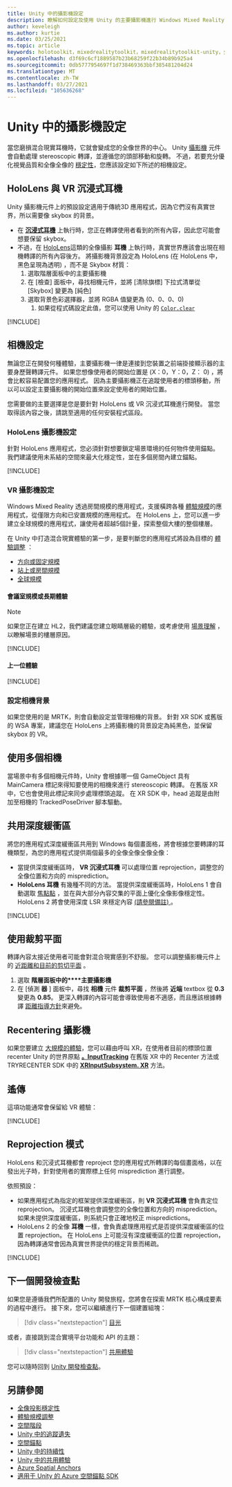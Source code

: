 ```yaml
---
title: Unity 中的攝影機設定
description: 瞭解如何設定及使用 Unity 的主要攝影機進行 Windows Mixed Reality 開發以進行全像轉譯。
author: keveleigh
ms.author: kurtie
ms.date: 03/25/2021
ms.topic: article
keywords: holotoolkit，mixedrealitytoolkit，mixedrealitytoolkit-unity，全像轉譯，全像全像，全像投影、全像投影、聚焦點、深度緩衝區、僅限方向、位置、不透明、透明、剪輯、混合現實耳機、windows mixed reality 耳機、虛擬實境耳機
ms.openlocfilehash: d3f69c6cf1889587b23b68259f22b34b89b925a4
ms.sourcegitcommit: 0db5777954697f1d738469363bbf385481204d24
ms.translationtype: MT
ms.contentlocale: zh-TW
ms.lasthandoff: 03/27/2021
ms.locfileid: "105636268"
---
```

# <a name="camera-setup-in-unity"></a>Unity 中的攝影機設定

當您磨損混合現實耳機時，它就會變成您的全像世界的中心。 Unity [攝影機](https://docs.unity3d.com/Manual/class-Camera.html) 元件會自動處理 stereoscopic 轉譯，並遵循您的頭部移動和旋轉。 不過，若要充分優化視覺品質和全像全像的 [穩定性](../platform-capabilities-and-apis/hologram-stability.md)，您應該設定如下所述的相機設定。

## <a name="hololens-vs-vr-immersive-headsets"></a>HoloLens 與 VR 沉浸式耳機

Unity 攝影機元件上的預設設定適用于傳統3D 應用程式，因為它們沒有真實世界，所以需要像 skybox 的背景。

* 在 **[沉浸式耳機](../../discover/immersive-headset-hardware-details.md)** 上執行時，您正在轉譯使用者看到的所有內容，因此您可能會想要保留 skybox。
* 不過，在 [HoloLens](/hololens/hololens2-hardware)這類的全像攝影 **耳機** 上執行時，真實世界應該會出現在相機轉譯的所有內容後方。 將攝影機背景設定為 HoloLens (在 HoloLens 中，黑色呈現為透明) ，而不是 Skybox 材質：
    1. 選取階層面板中的主要攝影機
    2. 在 [檢查] 面板中，尋找相機元件，並將 [清除旗標] 下拉式清單從 [Skybox] 變更為 [純色]
    3. 選取背景色彩選擇器，並將 RGBA 值變更為 (0、0、0、0) 
        1. 如果從程式碼設定此值，您可以使用 Unity 的 [`Color.clear`](https://docs.unity3d.com/ScriptReference/Color-clear.html)

[!INCLUDE[](includes/camera/opaque-camera-include.md)]

## <a name="camera-setup"></a>相機設定

無論您正在開發何種體驗，主要攝影機一律是連接到您裝置之前端掛接顯示器的主要身歷聲轉譯元件。 如果您想像使用者的開始位置是 (X：0，Y：0，Z： 0) ，將會比較容易配置您的應用程式。 因為主要攝影機正在追蹤使用者的標頭移動，所以可以設定主要攝影機的開始位置來設定使用者的開始位置。

您需要做的主要選擇是您是要針對 HoloLens 或 VR 沉浸式耳機進行開發。 當您取得該內容之後，請跳至適用的任何安裝程式區段。

### <a name="hololens-camera-setup"></a>HoloLens 攝影機設定

針對 HoloLens 應用程式，您必須針對想要鎖定場景環境的任何物件使用錨點。 我們建議使用未系結的空間來最大化穩定性，並在多個房間內建立錨點。

[!INCLUDE[](includes/camera/hololens-setup-include.md)]

### <a name="vr-camera-setup"></a>VR 攝影機設定

Windows Mixed Reality 透過房間規模的應用程式，支援橫跨各種 [體驗規模](../../design/coordinate-systems.md#mixed-reality-experience-scales)的應用程式，從僅限方向和已安置規模的應用程式。 在 HoloLens 上，您可以進一步建立全球規模的應用程式，讓使用者超越5個計量，探索整個大樓的整個樓層。

在 Unity 中打造混合現實體驗的第一步，是要判斷您的應用程式將設為目標的 [體驗調整](../../design/coordinate-systems.md) ：

* [方向或固定規模](../../design/coordinate-systems.md#building-an-orientation-only-or-seated-scale-experience)
* [站上或房間規模](../../design/coordinate-systems.md#building-a-standing-scale-or-room-scale-experience)
* [全球規模](../../design/coordinate-systems.md#building-a-world-scale-experience)

#### <a name="room-scale-or-standing-experiences"></a>會議室規模或長期體驗

> [!NOTE]
> 如果您正在建立 HL2，我們建議您建立眼睛層級的體驗，或考慮使用 [場景理解](../platform-capabilities-and-apis/scene-understanding-sdk.md) ，以瞭解場景的樓層原因。

[!INCLUDE[](includes/camera/vr-setup-standing-include.md)]

#### <a name="seated-experiences"></a>上一位體驗

[!INCLUDE[](includes/camera/vr-setup-seated-include.md)]

### <a name="setting-up-the-camera-background"></a>設定相機背景

如果您使用的是 MRTK，則會自動設定並管理相機的背景。 針對 XR SDK 或舊版的 WSA 專案，建議您在 HoloLens 上將攝影機的背景設定為純黑色，並保留 skybox 的 VR。

## <a name="using-multiple-cameras"></a>使用多個相機

當場景中有多個相機元件時，Unity 會根據哪一個 GameObject 具有 MainCamera 標記來得知要使用的相機來進行 stereoscopic 轉譯。 在舊版 XR 中，它也會使用此標記來同步處理標頭追蹤。 在 XR SDK 中，head 追蹤是由附加至相機的 TrackedPoseDriver 腳本驅動。

## <a name="sharing-depth-buffers"></a>共用深度緩衝區

將您的應用程式深度緩衝區共用到 Windows 每個畫面格，將會根據您要轉譯的耳機類型，為您的應用程式提供兩個最多的全像全像全像全像：

* 當提供深度緩衝區時， **VR 沉浸式耳機** 可以處理位置 reprojection，調整您的全像位置和方向的 misprediction。
* **HoloLens 耳機** 有幾種不同的方法。 當提供深度緩衝區時，HoloLens 1 會自動選取 [焦點點](focus-point-in-unity.md) ，並在與大部分內容交集的平面上優化全像影像穩定性。 HoloLens 2 將會使用深度 LSR 來穩定內容 [ (請參閱備註) ](/uwp/api/windows.graphics.holographic.holographiccamerarenderingparameters.setfocuspoint)。

[!INCLUDE[](includes/camera/depth-buffer-include.md)]

## <a name="using-clipping-planes"></a>使用裁剪平面

轉譯內容太接近使用者可能會對混合現實感到不舒服。 您可以調整攝影機元件上的 [近距離和目前的剪切平面](../platform-capabilities-and-apis/hologram-stability.md#hologram-render-distances) 。

1. 選取 **階層面板中的****主要攝影機**
2. 在 [偵測 **器** ] 面板中，尋找 **相機** 元件 **裁剪平面** ，然後將 **近端** textbox 從 **0.3** 變更為 **0.85**。 更深入轉譯的內容可能會導致使用者不適感，而且應該根據轉譯 [距離指導方針](../platform-capabilities-and-apis/hologram-stability.md#hologram-render-distances)來避免。

## <a name="recentering-the-camera"></a>Recentering 攝影機

如果您要建立 [大規模的體驗](../../design/coordinate-systems.md)，您可以藉由呼叫 XR，在使用者目前的標頭位置 recenter Unity 的世界原點 **[。InputTracking](https://docs.unity3d.com/ScriptReference/XR.InputTracking.Recenter.html)** 在舊版 XR 中的 Recenter 方法或 TRYRECENTER SDK 中的 **[XRInputSubsystem. XR](https://docs.unity3d.com/ScriptReference/XR.XRInputSubsystem.TryRecenter.html)** 方法。

## <a name="teleportation"></a>遙傳

這項功能通常會保留給 VR 體驗：

[!INCLUDE[](includes/camera/teleport-include.md)]

## <a name="reprojection-modes"></a>Reprojection 模式

HoloLens 和沉浸式耳機都會 reproject 您的應用程式所轉譯的每個畫面格，以在發出光子時，針對使用者的實際標上任何 misprediction 進行調整。

依照預設：

* 如果應用程式為指定的框架提供深度緩衝區，則 **VR 沉浸式耳機** 會負責定位 reprojection。 沉浸式耳機也會調整您的全像位置和方向的 misprediction。 如果未提供深度緩衝區，則系統只會正確地校正 mispredictions。
* HoloLens 2 的全像 **耳機** 一樣，會負責處理應用程式是否提供深度緩衝區的位置 reprojection。 在 HoloLens 上可能沒有深度緩衝區的位置 reprojection，因為轉譯通常會因為真實世界提供的穩定背景而稀疏。

[!INCLUDE[](includes/camera/reprojection-include.md)]

## <a name="next-development-checkpoint"></a>下一個開發檢查點

如果您是遵循我們所配置的 Unity 開發旅程，您將會在探索 MRTK 核心構成要素的過程中進行。 接下來，您可以繼續進行下一個建置組塊：

> [!div class="nextstepaction"]
> [目光](gaze-in-unity.md)

或者，直接跳到混合實境平台功能和 API 的主題：

> [!div class="nextstepaction"]
> [共用體驗](shared-experiences-in-unity.md)

您可以隨時回到 [Unity 開發檢查點](unity-development-overview.md#2-core-building-blocks)。

## <a name="see-also"></a>另請參閱

* [全像投影穩定性](../platform-capabilities-and-apis/hologram-stability.md)
* [體驗規模調整](../../design/coordinate-systems.md#mixed-reality-experience-scales)
* [空間階段](../../design/coordinate-systems.md#stage-frame-of-reference)
* [Unity 中的追蹤遺失](tracking-loss-in-unity.md)
* [空間錨點](../../design/spatial-anchors.md)
* [Unity 中的持續性](persistence-in-unity.md)
* [Unity 中的共用體驗](shared-experiences-in-unity.md)
* [Azure Spatial Anchors](/azure/spatial-anchors)
* [適用于 Unity 的 Azure 空間錨點 SDK](/dotnet/api/Microsoft.Azure.SpatialAnchors)